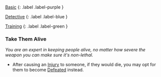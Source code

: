 
[Basic](Game/Basic-List)
{: .label .label-purple }

[Detective](Game/Detective)
{: .label .label-blue }

[Training](Game/Progress#Training)
{: .label .label-green }
### Take Them Alive
*You are an expert in keeping people alive, no matter how severe the weapon you can make sure it's non-lethal.*
* After causing an [Injury](Game/Core/Injury) to someone, if they would die, you may opt for them to become [Defeated](Game/Core/Effects#Defeated) instead.

